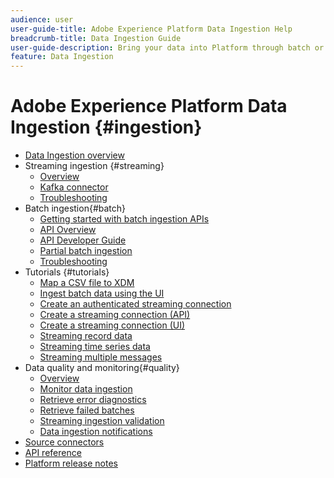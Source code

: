 ```yaml
---
audience: user
user-guide-title: Adobe Experience Platform Data Ingestion Help
breadcrumb-title: Data Ingestion Guide
user-guide-description: Bring your data into Platform through batch or streaming ingestion.
feature: Data Ingestion
---
```


# Adobe Experience Platform Data Ingestion {#ingestion}

- [Data Ingestion overview](home.md)
- Streaming ingestion {#streaming}
  - [Overview](streaming-ingestion/overview.md)
  - [Kafka connector](streaming-ingestion/kafka.md)
  - [Troubleshooting](streaming-ingestion/troubleshooting.md)
- Batch ingestion{#batch}
  - [Getting started with batch ingestion APIs](batch-ingestion/getting-started.md)
  - [API Overview](batch-ingestion/overview.md)
  - [API Developer Guide](batch-ingestion/api-overview.md)
  - [Partial batch ingestion](batch-ingestion/partial.md)
  - [Troubleshooting](batch-ingestion/troubleshooting.md)
- Tutorials {#tutorials}
  - [Map a CSV file to XDM](tutorials/map-a-csv-file.md)
  - [Ingest batch data using the UI](tutorials/ingest-batch-data.md)
  - [Create an authenticated streaming connection](tutorials/create-authenticated-streaming-connection.md)
  - [Create a streaming connection (API)](tutorials/create-streaming-connection.md)
  - [Create a streaming connection (UI)](tutorials/create-streaming-connection-ui.md)
  - [Streaming record data](tutorials/streaming-record-data.md)
  - [Streaming time series data](tutorials/streaming-time-series-data.md)
  - [Streaming multiple messages](tutorials/streaming-multiple-messages.md)
- Data quality and monitoring{#quality}
  - [Overview](quality/overview.md)
  - [Monitor data ingestion](quality/monitor-data-ingestion.md)
  - [Retrieve error diagnostics](quality/error-diagnostics.md)
  - [Retrieve failed batches](quality/retrieve-failed-batches.md)
  - [Streaming ingestion validation](quality/streaming-validation.md)
  - [Data ingestion notifications](quality/subscribe-events.md)
- [Source connectors](source-connectors.md)
- [API reference](https://www.adobe.io/experience-platform-apis/references/data-ingestion/)
- [Platform release notes](https://www.adobe.com/go/platform-release-notes-en)
